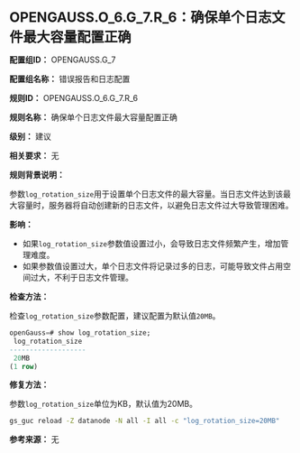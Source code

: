 **<font size="5">OPENGAUSS.O_6.G_7.R_6：确保单个日志文件最大容量配置正确</font>**

**配置组ID：**
OPENGAUSS.G_7

**配置组名称：**
错误报告和日志配置

**规则ID：**
OPENGAUSS.O_6.G_7.R_6

**规则名称：**
确保单个日志文件最大容量配置正确

**级别：**
建议

**相关要求：**
无

**规则背景说明：**

参数`log_rotation_size`用于设置单个日志文件的最大容量。当日志文件达到该最大容量时，服务器将自动创建新的日志文件，以避免日志文件过大导致管理困难。

**影响：**

- 如果`log_rotation_size`参数值设置过小，会导致日志文件频繁产生，增加管理难度。
- 如果参数值设置过大，单个日志文件将记录过多的日志，可能导致文件占用空间过大，不利于日志文件管理。

**检查方法：**

检查`log_rotation_size`参数配置，建议配置为默认值`20MB`。

```sql
openGauss=# show log_rotation_size;
 log_rotation_size
-------------------
 20MB
(1 row)
```

**修复方法：**

参数`log_rotation_size`单位为KB，默认值为20MB。

```bash
gs_guc reload -Z datanode -N all -I all -c "log_rotation_size=20MB"
```

**参考来源：**
无